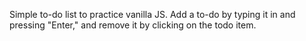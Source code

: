 Simple to-do list to practice vanilla JS. Add a to-do by typing it in and pressing "Enter," and remove it by clicking on the todo item.
